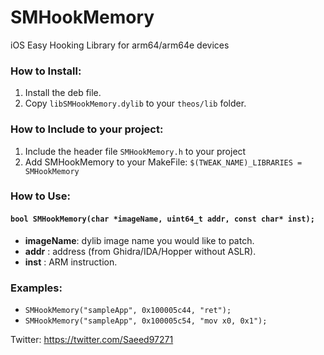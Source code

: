 # SMHookMemory
iOS Easy Hooking Library for arm64/arm64e devices

### How to Install:
1. Install the deb file.
2. Copy ```libSMHookMemory.dylib``` to your ```theos/lib``` folder.

### How to Include to your project:
1. Include the header file ```SMHookMemory.h``` to your project
2. Add SMHookMemory to your MakeFile:
         ```$(TWEAK_NAME)_LIBRARIES = SMHookMemory```

### How to Use:

#### ```bool SMHookMemory(char *imageName, uint64_t addr, const char* inst);```
* **imageName**: dylib image name you would like to patch.
* **addr**     : address (from Ghidra/IDA/Hopper without ASLR).
* **inst**     : ARM instruction.

### Examples:
* ```SMHookMemory("sampleApp", 0x100005c44, "ret");```
* ```SMHookMemory("sampleApp", 0x100005c54, "mov x0, 0x1");```

Twitter: https://twitter.com/Saeed97271
